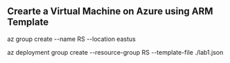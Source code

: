 ## Crearte a Virtual Machine on Azure using ARM Template
az group create --name RS --location eastus

az deployment group create --resource-group RS --template-file ./lab1.json
